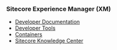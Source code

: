### Sitecore Experience Manager (XM)

- [Developer Documentation](https://doc.sitecore.com/xp/en/developers)
- [Developer Tools](https://doc.sitecore.com/xp/en/developers/103/developer-tools/index-en.html)
- [Containers](https://doc.sitecore.com/xp/en/developers/103/developer-tools/containers-in-sitecore-development.html)
- [Sitecore Knowledge Center](https://www.sitecore.com/knowledge-center/getting-started)

